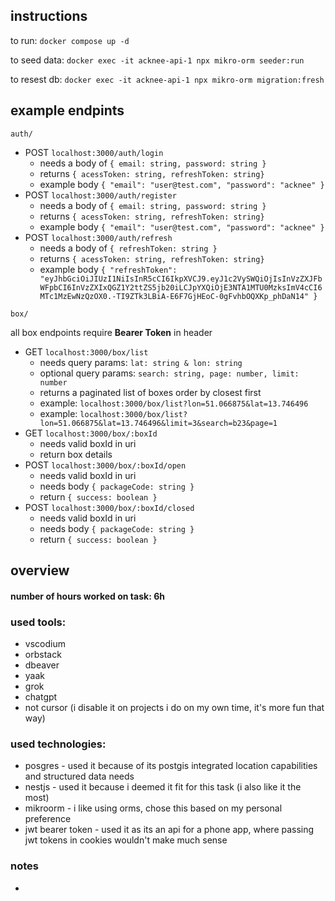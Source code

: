 ## instructions

to run: `docker compose up -d`

to seed data: `docker exec -it acknee-api-1 npx mikro-orm seeder:run`

to resest db: `docker exec -it acknee-api-1 npx mikro-orm migration:fresh`

## example endpints

`auth/`

- POST `localhost:3000/auth/login`
  - needs a body of `{ email: string, password: string }`
  - returns `{ acessToken: string, refreshToken: string}`
  - example body `{ "email": "user@test.com", "password": "acknee" }`
- POST `localhost:3000/auth/register`
  - needs a body of `{ email: string, password: string }`
  - returns `{ acessToken: string, refreshToken: string}`
  - example body `{ "email": "user@test.com", "password": "acknee" }`
- POST `localhost:3000/auth/refresh`
  - needs a body of `{ refreshToken: string }`
  - returns `{ acessToken: string, refreshToken: string}`
  - example body `{
  "refreshToken": "eyJhbGciOiJIUzI1NiIsInR5cCI6IkpXVCJ9.eyJ1c2VySWQiOjIsInVzZXJFbWFpbCI6InVzZXIxQGZ1Y2ttZS5jb20iLCJpYXQiOjE3NTA1MTU0MzksImV4cCI6MTc1MzEwNzQzOX0.-TI9ZTk3LBiA-E6F7GjHEoC-0gFvhbOQXKp_phDaN14"
}`

`box/`

all box endpoints require **Bearer Token** in header

- GET `localhost:3000/box/list`
  - needs query params: `lat: string & lon: string`
  - optional query params: `search: string, page: number, limit: number`
  - returns a paginated list of boxes order by closest first
  - example: `localhost:3000/box/list?lon=51.066875&lat=13.746496`
  - example: `localhost:3000/box/list?lon=51.066875&lat=13.746496&limit=3&search=b23&page=1`
- GET `localhost:3000/box/:boxId`
  - needs valid boxId in uri
  - return box details
- POST `localhost:3000/box/:boxId/open`
  - needs valid boxId in uri
  - needs body `{ packageCode: string }`
  - return `{ success: boolean }`
- POST `localhost:3000/box/:boxId/closed`
  - needs valid boxId in uri
  - needs body `{ packageCode: string }`
  - return `{ success: boolean }`

## overview

#### number of hours worked on task: 6h

### used tools:

- vscodium
- orbstack
- dbeaver
- yaak
- grok
- chatgpt
- not cursor (i disable it on projects i do on my own time, it's more fun that way)

### used technologies:

- posgres - used it because of its postgis integrated location capabilities and structured data needs
- nestjs - used it because i deemed it fit for this task (i also like it the most)
- mikroorm - i like using orms, chose this based on my personal preference
- jwt bearer token - used it as its an api for a phone app, where passing jwt tokens in cookies wouldn't make much sense

### notes

-
